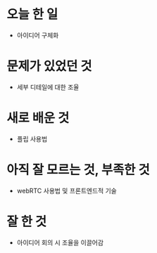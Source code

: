 # 오늘 한 일
- 아이디어 구체화

# 문제가 있었던 것
- 세부 디테일에 대한 조율

# 새로 배운 것
- 플립 사용법

# 아직 잘 모르는 것, 부족한 것
- webRTC 사용법 및 프론트엔드적 기술

# 잘 한 것
- 아이디어 회의 시 조율을 이끌어감


